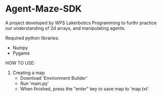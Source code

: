 # Agent-Maze-SDK

A project developed by WPS Lakerbotics Programming to furthr practice our understanding of
2d arrays, and manipulating agents.

Required python libraries:
  * Numpy
  * Pygame

HOW TO USE:
1. Creating a map
   - Download 'Environment Builder'
   - Run 'main.py'
   - When finished, press the "enter" key to save map to 'map.txt'
